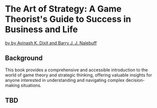 # The Art of Strategy: A Game Theorist's Guide to Success in Business and Life
[by by Avinash K. Dixit and Barry J. J. Nalebuff](https://www.amazon.com/Art-Strategy-Theorists-Success-Business-ebook/dp/B001FA0NOM/?_encoding=UTF8&pd_rd_w=2DH0V&content-id=amzn1.sym.952cfb50-b01e-485f-be6e-00434541418b%3Aamzn1.symc.e5c80209-769f-4ade-a325-2eaec14b8e0e&pf_rd_p=952cfb50-b01e-485f-be6e-00434541418b&pf_rd_r=XNY6SS1WG2Q243F0J9AV&pd_rd_wg=FFh6L&pd_rd_r=d35bd637-74bd-4c3d-8086-267ce857764f&ref_=pd_gw_ci_mcx_mr_hp_atf_m)


## Background
This book provides a comprehensive and accessible introduction to the world of game theory and strategic thinking, offering valuable insights for anyone interested in understanding and navigating complex decision-making situations. 

## TBD